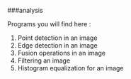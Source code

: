 
###analysis 

Programs you will find here :

1. Point detection in an image
2. Edge detection in an image
3. Fusion operations in an image
4. Filtering an image
5. Histogram equalization for an image

